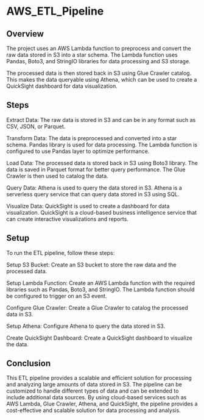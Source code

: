 # AWS_ETL_Pipeline

## Overview
The project uses an AWS Lambda function to preprocess and convert the raw data stored in S3 into a star schema. The Lambda function uses Pandas, Boto3, and StringIO libraries for data processing and S3 storage.

The processed data is then stored back in S3 using Glue Crawler catalog. This makes the data queryable using Athena, which can be used to create a QuickSight dashboard for data visualization.

## Steps
Extract Data: The raw data is stored in S3 and can be in any format such as CSV, JSON, or Parquet.

Transform Data: The data is preprocessed and converted into a star schema. Pandas library is used for data processing. The Lambda function is configured to use Pandas layer to optimize performance.

Load Data: The processed data is stored back in S3 using Boto3 library. The data is saved in Parquet format for better query performance. The Glue Crawler is then used to catalog the data.

Query Data: Athena is used to query the data stored in S3. Athena is a serverless query service that can query data stored in S3 using SQL.

Visualize Data: QuickSight is used to create a dashboard for data visualization. QuickSight is a cloud-based business intelligence service that can create interactive visualizations and reports.

## Setup
To run the ETL pipeline, follow these steps:

Setup S3 Bucket: Create an S3 bucket to store the raw data and the processed data.

Setup Lambda Function: Create an AWS Lambda function with the required libraries such as Pandas, Boto3, and StringIO. The Lambda function should be configured to trigger on an S3 event.

Configure Glue Crawler: Create a Glue Crawler to catalog the processed data in S3.

Setup Athena: Configure Athena to query the data stored in S3.

Create QuickSight Dashboard: Create a QuickSight dashboard to visualize the data.

## Conclusion
This ETL pipeline provides a scalable and efficient solution for processing and analyzing large amounts of data stored in S3. The pipeline can be customized to handle different types of data and can be extended to include additional data sources. By using cloud-based services such as AWS Lambda, Glue Crawler, Athena, and QuickSight, the pipeline provides a cost-effective and scalable solution for data processing and analysis.
